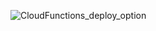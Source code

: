 ![CloudFunctions_deploy_option](https://github.com/at-kawakami/sand_sand_box/assets/35282500/d9149c37-a0c7-4771-941d-9852a716be86)

